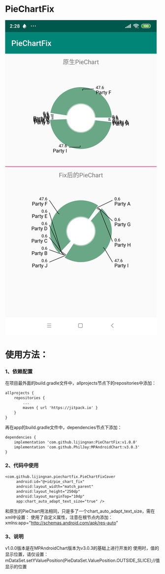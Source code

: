 # PieChartFix
![v1.0.0截图](https://raw.githubusercontent.com/lijingnan/PieChartFix/master/img/img_01.png)

# 使用方法：
### 1、依赖配置
在项目最外面的build.gradle文件中，allprojects节点下的repositories中添加：
```
allprojects {
	repositories {
		...
		maven { url 'https://jitpack.io' }
	}
}
```
再在app的build.gradle文件中，dependencies节点下添加：
```
dependencies {
	implementation 'com.github.lijingnan:PieChartFix:v1.0.0'
	implementation 'com.github.PhilJay:MPAndroidChart:v3.0.3'
}
```

### 2、代码中使用
```
<com.github.lijingnan.piechartfix.PieChartFixCover
     android:id="@+id/pie_chart_fix"
     android:layout_width="match_parent"
     android:layout_height="250dp"
     android:layout_marginTop="10dp"
     app:chart_auto_adapt_text_size="true" />
```
和原生的PieChart用法相同，只是多了一个chart_auto_adapt_text_size，需在xml中设置： 使用了自定义属性，注意在根节点内添加：xmlns:app="http://schemas.android.com/apk/res-auto"

### 3、说明
v1.0.0版本是在MPAndroidChart版本为v3.0.3的基础上进行开发的 使用时，值的显示位置，请仅设置：mDataSet.setYValuePosition(PieDataSet.ValuePosition.OUTSIDE_SLICE);//值显示的位置

